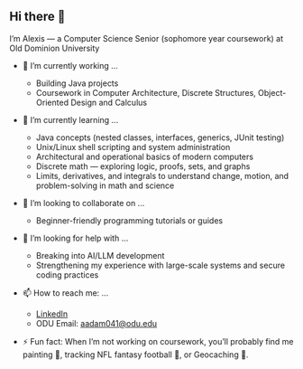 ## Hi there 👋

I’m Alexis — a Computer Science Senior (sophomore year coursework) at Old Dominion University

- 🔭 I’m currently working ...
  - Building Java projects
  - Coursework in Computer Architecture, Discrete Structures, Object-Oriented Design and Calculus
 
- 🌱 I’m currently learning ...
  - Java concepts (nested classes, interfaces, generics, JUnit testing)
  - Unix/Linux shell scripting and system administration
  - Architectural and operational basics of modern computers
  - Discrete math — exploring logic, proofs, sets, and graphs
  - Limits, derivatives, and integrals to understand change, motion, and problem-solving in math and science
    
- 👯 I’m looking to collaborate on ...
  - Beginner-friendly programming tutorials or guides

- 🤔 I’m looking for help with ...
  - Breaking into AI/LLM development
  - Strengthening my experience with large-scale systems and secure coding practices
  
- 📫 How to reach me: ...
  - [LinkedIn](https://www.linkedin.com/in/alexisadams038)
  - ODU Email: aadam041@odu.edu

- ⚡ Fun fact: When I’m not working on coursework, you’ll probably find me painting 🎨, tracking NFL fantasy football 🏈, or Geocaching 🧩.

